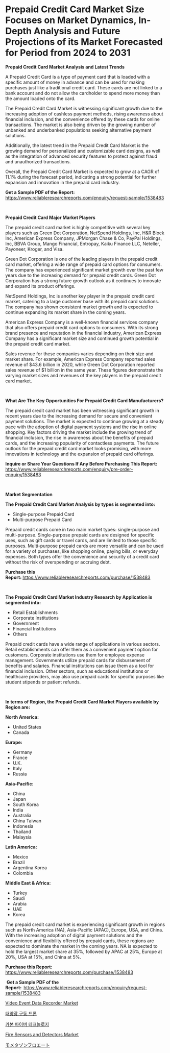 <p><h1>Prepaid Credit Card Market Size Focuses on Market Dynamics, In-Depth Analysis and Future Projections of its Market Forecasted for Period from 2024 to 2031</h1></p><p><strong>Prepaid Credit Card Market Analysis and Latest Trends</strong></p>
<p><p>A Prepaid Credit Card is a type of payment card that is loaded with a specific amount of money in advance and can be used for making purchases just like a traditional credit card. These cards are not linked to a bank account and do not allow the cardholder to spend more money than the amount loaded onto the card.</p><p>The Prepaid Credit Card Market is witnessing significant growth due to the increasing adoption of cashless payment methods, rising awareness about financial inclusion, and the convenience offered by these cards for online transactions. The market is also being driven by the growing number of unbanked and underbanked populations seeking alternative payment solutions.</p><p>Additionally, the latest trend in the Prepaid Credit Card Market is the growing demand for personalized and customizable card designs, as well as the integration of advanced security features to protect against fraud and unauthorized transactions.</p><p>Overall, the Prepaid Credit Card Market is expected to grow at a CAGR of 11.1% during the forecast period, indicating a strong potential for further expansion and innovation in the prepaid card industry.</p></p>
<p><strong>Get a Sample PDF of the Report:&nbsp;</strong> <a href="https://www.reliableresearchreports.com/enquiry/request-sample/1538483">https://www.reliableresearchreports.com/enquiry/request-sample/1538483</a></p>
<p>&nbsp;</p>
<p><strong>Prepaid Credit Card Major Market Players</strong></p>
<p><p>The prepaid credit card market is highly competitive with several key players such as Green Dot Corporation, NetSpend Holdings, Inc, H&R Block Inc, American Express Company, JPMorgan Chase & Co, PayPal Holdings, Inc, BBVA Group, Mango Financial, Entropay, Kaiku Finance LLC, Neteller, Payoneer, Kroger, and Visa.</p><p>Green Dot Corporation is one of the leading players in the prepaid credit card market, offering a wide range of prepaid card options for consumers. The company has experienced significant market growth over the past few years due to the increasing demand for prepaid credit cards. Green Dot Corporation has a strong future growth outlook as it continues to innovate and expand its product offerings.</p><p>NetSpend Holdings, Inc is another key player in the prepaid credit card market, catering to a large customer base with its prepaid card solutions. The company has shown consistent market growth and is expected to continue expanding its market share in the coming years.</p><p>American Express Company is a well-known financial services company that also offers prepaid credit card options to consumers. With its strong brand presence and reputation in the financial industry, American Express Company has a significant market size and continued growth potential in the prepaid credit card market.</p><p>Sales revenue for these companies varies depending on their size and market share. For example, American Express Company reported sales revenue of $43.6 billion in 2020, while Green Dot Corporation reported sales revenue of $1 billion in the same year. These figures demonstrate the varying market sizes and revenues of the key players in the prepaid credit card market.</p></p>
<p>&nbsp;</p>
<p><strong>What Are The Key Opportunities For Prepaid Credit Card Manufacturers?</strong></p>
<p><p>The prepaid credit card market has been witnessing significant growth in recent years due to the increasing demand for secure and convenient payment solutions. The market is expected to continue growing at a steady pace with the adoption of digital payment systems and the rise in online shopping. Key factors driving the market include the growing trend of financial inclusion, the rise in awareness about the benefits of prepaid cards, and the increasing popularity of contactless payments. The future outlook for the prepaid credit card market looks promising, with more innovations in technology and the expansion of prepaid card offerings.</p></p>
<p><strong>Inquire or Share Your Questions If Any Before Purchasing This Report:</strong> <a href="https://www.reliableresearchreports.com/enquiry/pre-order-enquiry/1538483">https://www.reliableresearchreports.com/enquiry/pre-order-enquiry/1538483</a></p>
<p>&nbsp;</p>
<p><strong>Market Segmentation</strong></p>
<p><strong>The Prepaid Credit Card Market Analysis by types is segmented into:</strong></p>
<p><ul><li>Single-purpose Prepaid Card</li><li>Multi-purpose Prepaid Card</li></ul></p>
<p><p>Prepaid credit cards come in two main market types: single-purpose and multi-purpose. Single-purpose prepaid cards are designed for specific uses, such as gift cards or travel cards, and are limited to those specific purposes. Multi-purpose prepaid cards are more versatile and can be used for a variety of purchases, like shopping online, paying bills, or everyday expenses. Both types offer the convenience and security of a credit card without the risk of overspending or accruing debt.</p></p>
<p><strong>Purchase this Report:&nbsp;</strong><a href="https://www.reliableresearchreports.com/purchase/1538483">https://www.reliableresearchreports.com/purchase/1538483</a></p>
<p>&nbsp;</p>
<p><strong>The Prepaid Credit Card Market Industry Research by Application is segmented into:</strong></p>
<p><ul><li>Retail Establishments</li><li>Corporate Institutions</li><li>Government</li><li>Financial Institutions</li><li>Others</li></ul></p>
<p><p>Prepaid credit cards have a wide range of applications in various sectors. Retail establishments can offer them as a convenient payment option for customers. Corporate institutions use them for employee expense management. Governments utilize prepaid cards for disbursement of benefits and salaries. Financial institutions can issue them as a tool for financial inclusion. Other sectors, such as educational institutions or healthcare providers, may also use prepaid cards for specific purposes like student stipends or patient refunds.</p></p>
<p>&nbsp;</p>
<p><strong>In terms of Region, the Prepaid Credit Card Market Players available by Region are:</strong></p>
<p>
    <p> <strong> North America: </strong>
        <ul>
            <li>United States</li>
            <li>Canada</li>
        </ul>
        </p> 
    <p> <strong> Europe: </strong>
        <ul>
            <li>Germany</li>
            <li>France</li>
            <li>U.K.</li>
            <li>Italy</li>
            <li>Russia</li>
        </ul>
        </p> 
    <p> <strong> Asia-Pacific: </strong>
        <ul>
            <li>China</li>
            <li>Japan</li>
            <li>South Korea</li>
            <li>India</li>
            <li>Australia</li>
            <li>China Taiwan</li>
            <li>Indonesia</li>
            <li>Thailand</li>
            <li>Malaysia</li>
        </ul>
        </p> 
    <p> <strong> Latin America: </strong>
        <ul>
            <li>Mexico</li>
            <li>Brazil</li>
            <li>Argentina Korea</li>
            <li>Colombia</li>
        </ul>
        </p> 
    <p> <strong> Middle East & Africa: </strong>
        <ul>
            <li>Turkey</li>
            <li>Saudi</li>
            <li>Arabia</li>
            <li>UAE</li>
            <li>Korea</li>
        </ul>
    </p>
    </p>
<p><p>The prepaid credit card market is experiencing significant growth in regions such as North America (NA), Asia-Pacific (APAC), Europe, USA, and China. With the increasing adoption of digital payment solutions and the convenience and flexibility offered by prepaid cards, these regions are expected to dominate the market in the coming years. NA is expected to hold the largest market share at 35%, followed by APAC at 25%, Europe at 20%, USA at 15%, and China at 5%.</p></p>
<p><strong>Purchase this Report: </strong><a href="https://www.reliableresearchreports.com/purchase/1538483">https://www.reliableresearchreports.com/purchase/1538483</a></p>
<p>&nbsp;<strong>Get a Sample PDF of the Report:&nbsp;&nbsp;</strong><a href="https://www.reliableresearchreports.com/enquiry/request-sample/1538483">https://www.reliableresearchreports.com/enquiry/request-sample/1538483</a></p>
<p><strong></strong></p>
<p><p><a href="https://issuu.com/reportprime-2/docs/video-event-data-recorder-market-size-2030.pptx">Video Event Data Recorder Market</a></p><p><a href="https://github.com/khytkeqagplkzqvh/Market-Research-Report-List-1/blob/main/25727949360.md">태양광 구동 드론</a></p><p><a href="https://github.com/bvubpqd5241630/Market-Research-Report-List-1/blob/main/29881069359.md">카본 파이버 테크놀로지</a></p><p><a href="https://github.com/gulaimolin/Market-Research-Report-List-3/blob/main/fire-sensors-and-detectors-market.md">Fire Sensors and Detectors Market</a></p><p><a href="https://medium.com/@ryleebauch2023/%E3%83%A2%E3%83%A1%E3%82%BF%E3%82%BE%E3%83%B3%E3%83%95%E3%83%AD%E3%82%A8%E3%83%BC%E3%83%88%E5%B8%82%E5%A0%B4-%E7%AB%B6%E4%BA%89%E5%88%86%E6%9E%90-%E5%B8%82%E5%A0%B4%E5%8B%95%E5%90%91-2031%E5%B9%B4%E3%81%BE%E3%81%A7%E3%81%AE%E4%BA%88%E6%B8%AC-edab3c61f974">モメタゾンフロエート</a></p></p>